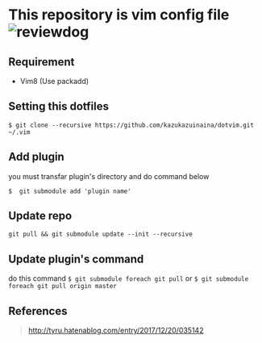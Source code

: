 # This repository is vim config file ![reviewdog](https://github.com/kazukazuinaina/dotvim/workflows/reviewdog/badge.svg?branch=master)

## Requirement

- Vim8 (Use packadd)

## Setting this dotfiles

```
$ git clone --recursive https://github.com/kazukazuinaina/dotvim.git ~/.vim
```

## Add plugin

you must transfar plugin's directory and do command below

```
$  git submodule add 'plugin name'
```

## Update repo

```
git pull && git submodule update --init --recursive
```

## Update plugin's command

do this command
    ```
    $ git submodule foreach git pull
    ```
or
    ```
    $ git submodule foreach git pull origin master
    ```

## References

> http://tyru.hatenablog.com/entry/2017/12/20/035142
